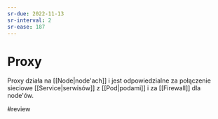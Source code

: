 ```yaml
---
sr-due: 2022-11-13
sr-interval: 2
sr-ease: 187
---
```


# Proxy
Proxy działa na [[Node|node'ach]] i jest odpowiedzialne za połączenie sieciowe [[Service|serwisów]] z [[Pod|podami]] i za [[Firewall]] dla node'ów.

#review 